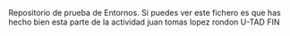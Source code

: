 Repositorio de prueba de Entornos. 
Si puedes ver este fichero es que has hecho bien esta parte de la actividad
juan tomas lopez rondon
U-TAD
FIN
